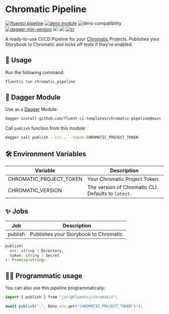 # Chromatic Pipeline

[![fluentci pipeline](https://shield.fluentci.io/x/chromatic_pipeline)](https://pkg.fluentci.io/chromatic_pipeline)
[![deno module](https://shield.deno.dev/x/chromatic_pipeline)](https://deno.land/x/chromatic_pipeline)
![deno compatibility](https://shield.deno.dev/deno/^1.41)
[![dagger-min-version](https://shield.fluentci.io/dagger/v0.11.7)](https://dagger.io)
[![](https://jsr.io/badges/@fluentci/chromatic)](https://jsr.io/@fluentci/chromatic)
[![](https://img.shields.io/codecov/c/gh/fluent-ci-templates/chromatic-pipeline)](https://codecov.io/gh/fluent-ci-templates/chromatic-pipeline)
[![ci](https://github.com/fluent-ci-templates/chromatic-pipeline/actions/workflows/ci.yml/badge.svg)](https://github.com/fluent-ci-templates/chromatic-pipeline/actions/workflows/ci.yml)

A ready-to-use CI/CD Pipeline for your [Chromatic](https://chromatic.com/) Projects. Publishes your Storybook to Chromatic and kicks off tests if they're enabled.

## 🚀 Usage

Run the following command:

```bash
fluentci run chromatic_pipeline
```

## 🧩 Dagger Module

Use as a [Dagger](https://dagger.io) Module:

```bash
dagger install github.com/fluent-ci-templates/chromatic-pipeline@main
```

Call `publish` function from this module:

```bash
dagger call publish --src . --token CHROMATIC_PROJECT_TOKEN
```

## 🛠️ Environment Variables

| Variable                | Description                                         |
|-------------------------|-----------------------------------------------------|
| CHROMATIC_PROJECT_TOKEN | Your Chromatic Project Token.                       |
| CHROMATIC_VERSION       | The version of Chromatic CLI. Defaults to `latest`. |

## ✨ Jobs

| Job     | Description                            |
|---------|----------------------------------------|
| publish | Publishes your Storybook to Chromatic. |

```typescript
publish(
  src: string | Directory,
  token: string | Secret
): Promise<string>
```

## 👨‍💻 Programmatic usage

You can also use this pipeline programmatically:

```typescript
import { publish } from "jsr:@fluentci/chromatic";

await publish(".", Deno.env.get("CHROMATIC_PROJECT_TOKEN")!);

```
